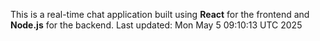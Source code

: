This is a real-time chat application built using **React** for the frontend and **Node.js** for the backend.
Last updated: Mon May  5 09:10:13 UTC 2025
